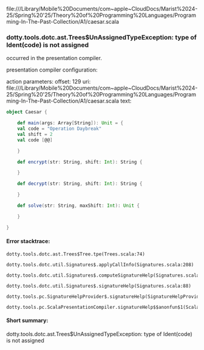 file://<HOME>/Library/Mobile%20Documents/com~apple~CloudDocs/Marist%2024-25/Spring%20'25/Theory%20of%20Programming%20Languages/Programming-In-The-Past-Collection/A1/caesar.scala
### dotty.tools.dotc.ast.Trees$UnAssignedTypeException: type of Ident(code) is not assigned

occurred in the presentation compiler.

presentation compiler configuration:


action parameters:
offset: 129
uri: file://<HOME>/Library/Mobile%20Documents/com~apple~CloudDocs/Marist%2024-25/Spring%20'25/Theory%20of%20Programming%20Languages/Programming-In-The-Past-Collection/A1/caesar.scala
text:
```scala
object Caesar {

    def main(args: Array[String]): Unit = {
    val code = "Operation Daybreak"
    val shift = 2
    val code [@@]

    }

    def encrypt(str: String, shift: Int): String {

    }

    def decrypt(str: String, shift: Int): String {

    }

    def solve(str: String, maxShift: Int): Unit {

    }

}
```



#### Error stacktrace:

```
dotty.tools.dotc.ast.Trees$Tree.tpe(Trees.scala:74)
	dotty.tools.dotc.util.Signatures$.applyCallInfo(Signatures.scala:208)
	dotty.tools.dotc.util.Signatures$.computeSignatureHelp(Signatures.scala:104)
	dotty.tools.dotc.util.Signatures$.signatureHelp(Signatures.scala:88)
	dotty.tools.pc.SignatureHelpProvider$.signatureHelp(SignatureHelpProvider.scala:46)
	dotty.tools.pc.ScalaPresentationCompiler.signatureHelp$$anonfun$1(ScalaPresentationCompiler.scala:435)
```
#### Short summary: 

dotty.tools.dotc.ast.Trees$UnAssignedTypeException: type of Ident(code) is not assigned